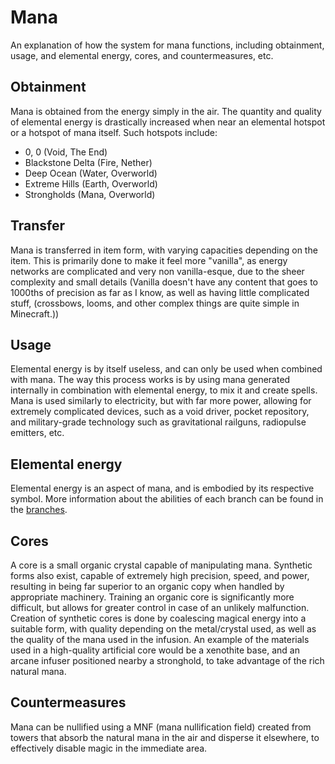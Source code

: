 # Mana

An explanation of how the system for mana functions, including obtainment, usage, and elemental energy, cores, and countermeasures, etc.

## Obtainment

Mana is obtained from the energy simply in the air. The quantity and quality of elemental energy is drastically increased 
when near an elemental hotspot or a hotspot of mana itself. Such hotspots include:

- 0, 0 (Void, The End)
- Blackstone Delta (Fire, Nether)
- Deep Ocean (Water, Overworld)
- Extreme Hills (Earth, Overworld)
- Strongholds (Mana, Overworld)

## Transfer

Mana is transferred in item form, with varying capacities depending on the item. This is primarily done to make it feel more "vanilla", as energy networks are complicated and very
non vanilla-esque, due to the sheer complexity and small details (Vanilla doesn't have any content that goes to 1000ths of precision as far as I know, as well as having little
complicated stuff, (crossbows, looms, and other complex things are quite simple in Minecraft.))

## Usage

Elemental energy is by itself useless, and can only be used when combined with mana. The way this process works is by using mana generated internally in 
combination with elemental energy, to mix it and create spells. Mana is used similarly to electricity, but with far more power, allowing for extremely
complicated devices, such as a void driver, pocket repository, and military-grade technology such as gravitational railguns, radiopulse emitters, etc.

## Elemental energy

Elemental energy is an aspect of mana, and is embodied by its respective symbol. More information about the abilities of 
each branch can be found in the [branches](/planning/magic/branches.md).

## Cores

A core is a small organic crystal capable of manipulating mana. Synthetic forms also exist, capable of extremely high precision, speed, and power, resulting in
being far superior to an organic copy when handled by appropriate machinery. Training an organic core is significantly more difficult, but allows for greater control
in case of an unlikely malfunction. Creation of synthetic cores is done by coalescing magical energy into a suitable form, with quality depending on the metal/crystal
used, as well as the quality of the mana used in the infusion. An example of the materials used in a high-quality artificial core would be a xenothite base, and an
arcane infuser positioned nearby a stronghold, to take advantage of the rich natural mana.

## Countermeasures

Mana can be nullified using a MNF (mana nullification field) created from towers that absorb the natural mana in the air and disperse it elsewhere, to effectively
disable magic in the immediate area.
